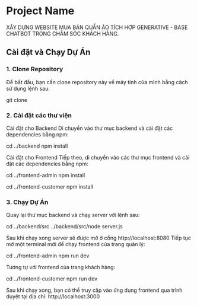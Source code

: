 # Project Name

XÂY DỰNG WEBSITE MUA BÁN QUẦN ÁO TÍCH HỢP GENERATIVE - BASE CHATBOT TRONG CHĂM SÓC KHÁCH HÀNG.

## Cài đặt và Chạy Dự Án

### 1. Clone Repository
Để bắt đầu, bạn cần clone repository này về máy tính của mình bằng cách sử dụng lệnh sau:

  git clone

### 2. Cài đặt các thư viện
Cài đặt cho Backend
Di chuyển vào thư mục backend và cài đặt các dependencies bằng npm:

  cd ../backend
  npm install

Cài đặt cho Frontend
Tiếp theo, di chuyển vào các thư mục frontend và cài đặt các dependencies bằng npm:

  cd ../frontend-admin
  npm install

  cd ../frontend-customer
  npm install

### 3. Chạy Dự Án
Quay lại thư mục backend và chạy server với lệnh sau:

  cd ../backend/src
  ../backend/src/node server.js

Sau khi chạy xong server sẽ được mở ở cổng http://localhost:8080
Tiếp tục mở một terminal mới để chạy frontend của trang quản lý:

  cd ../frontend-admin
  npm run dev

Tương tự với frontend của trang khách hàng:

  cd ../frontend-customer
  npm run dev

Sau khi chạy xong, bạn có thể truy cập vào ứng dụng frontend qua trình duyệt tại địa chỉ: http://localhost:3000

